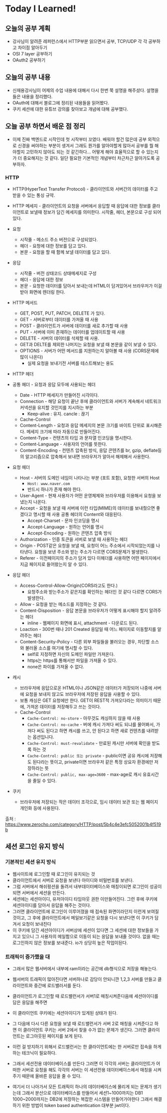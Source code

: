 # Today I Learned!
## 오늘의 공부 계획
* 강사님이 알려준 레퍼런스에서 HTTP부분 읽으면서 공부, TCP/UDP 각 각 공부하고 차이점 알아두기
* OSI 7 layer 공부하기
* OAuth2 공부하기

## 오늘의 공부 내용
* 신재용강사님이 어제의 수업 내용에 대해서 다시 한번 쭉 설명을 해주셨다. 설명을 들은 내용을 정리했다.
* OAuth에 대해서 블로그에 정리된 내용들을 읽어봤다.
* 쿠키 세션에 대한 유튜브 강의를 찾아보고 개념에 대해 공부했다.

## 오늘 공부 하면서 배운 점 정리
* 이제 진짜 백엔드로 시작인데 첫 시작부터 꼬였다. 배워야 할건 많은데 공부 외적으로 신경을 써야하는 부분이 생겨서
그래도 뭔가를 알아야할게 많아서 공부를 뭘 해야할지 고민하지 않아도 되는 것 같긴하다... 어떻게 해야 효율적으로 할 수 있는지가 
더 중요해지는 것 같다. 일단 필요한 기본적인 개념부터 차근차근 알아가도록 공부하자.
### HTTP
* HTTP(HyperText Transfer Protocol) - 클라이언트와 서버간의 데이터를 주고 받을 수 있는 통싱 규약.
* HTTP 메세지 - 클라이언트의 요청을 서버에서 응답할 때 응답에 대한 정보를 클라이언트로 보낼때 정보가 담긴
메세지를 의미한다. 시작줄, 헤더, 본문으로 구성 되어있다.
* 요청
  * 시작줄 - 메소드 주소 버전으로 구성되었다.
  * 헤더 - 요청에 대한 정보를 담고 있다.
  * 본문 - 요청을 할 때 함께 보낼 데이터를 담고 있다.
* 응답
  * 시작줄 - 버전 상태코드 상태메세지로 구성
  * 헤더 - 응답에 대한 정보
  * 본문 - 요청한 데이터를 담아서 보내는데 HTML이 담겨있어서 브라우저가 이걸 받아 화면에 렌더링 한다.

* HTTP 메서드
  * GET, POST, PUT, PATCH, DELETE 가 있다.
  * GET - 서버로부터 데이터를 가져올 때 사용
  * POST - 클라이언트가 서버에 데이터를 새로 추가할 때 사용 
  * PUT - 서버에 이미 존재하는 데이터를 업데이트할 때 사용
  * DELETE - 서버의 데이터를 삭제할 때 사용.
  * GET과 DELTE를 제외한 나머지는 요청을 보낼 때 본문을 같이 보낼 수 있다.
  * OPTIONS - 서버가 어떤 메서드를 지원하는지 알아볼 때 사용 (CORS문제에 많이 나온다)
     * 실제 요청을 보내기전 서버를 테스트해보는 용도
* HTTP 헤더 
* 공통 헤더 - 요청과 응답 모두에 사용되는 헤더
  * Date - HTTP 메세지가 만들어진 시각이다.
  * Connection - 해당 요청이 끝난 후에 클라이언트와 서버가 계속해서 네트워크 커넥션을 유지할 것인지를 지시하는 부분
    * Keep-alive : 유지. cancle : 끊기
  * Cache-Control
  * Content-Length - 요청과 응답 메세지의 본문 크기를 바이트 단위로 표시해준다. 메세지 크기에 따라 자동으로 만들어진다.
  * Content-Type - 컨텐츠의 타입 과 문자열 인코딩을 명시한다.
  * Content-Language - 사용자의 언어를 뜻한다.
  * Content-Encoding - 컨텐츠 압축된 방식, 응답 콘텐츠를 br, gzip, deflate등의 알고리즘으로 압축해서 보내면
  브라우저가 알아서 해제해서 사용한다.
* 요청 헤더
  * Host - 서버의 도메인 네임이 나타나는 부분 (포트 포함), 요청한 서버의 Host
     * `Host: www.naver.com`
     * 반드시 하나가 존재 해야 한다.
  * User-Agent - 현재 사용자가 어떤 운영체제와 브라우저를 이용해서 요청을 보냈는지 나온다.
  * Accept - 요청을 보낼 때 서버에 이런 타입(MIME)의 데이터를 보내줬으면 좋겠다고 명시할 때 사용
  공통 헤더의 Content와 대응된다.
    * Accept-Charset - 문자 인코딩을 명시
    * Accept-Language - 원하는 언어를 명시
    * Accept-Encoding - 원하는 콘텐츠 압축 방식
  * Authorization - 인증 토큰을 서버로 보낼 때 사용하는 헤더
  * Origin - POST같은 요청을 보낼 때, 요청이 어느 주소에서 시작되었는지를 나타낸다.
  요청을 보낸 주소와 받는 주소가 다르면 CORS문제가 발생한다.
  * Referer - 이전페이지의 주소가 담겨 있다 이헤더를 사용하면 어떤 페이지에서 지금 페이지로 들어왔는지
  알 수 있다.
* 응답 헤더
  * Access-Control-Allow-Origin(CORS라고도 한다.)
    * 요청주소와 받는주소가 같은지를 확인하는 헤더인 것 같다 다르면 CORS가 발생한다.
  * Allow - 요청을 받는 메소드를 지정하는 것 같다.
  * Content-Disposition - 응답 본문을 브라우저가 어떻게 표시해야 할지 알려주는 헤더
    * inline - 웹페이지 화면에 표시,  attachment - 다운로드 된다.
  * Loaction - 300번 때나 201 Created 응답일 때 어느 페이지로 이동할지를 알려주는 헤더
  * Content-Security-Policy - 다른 외부 파일들을 불러오는 경우, 차단할 소스와 불러올 소스를 여기에 명시할 수 있다.
     * self로 지정하면 자신의 도메인 파일만 가져온다.
     * https는 https를 통해서만 파일을 가져올 수 있다.
     * none은 파이를 가져올 수 없다.
* 캐시
  * 브라우저에 응답으로온 HTML이나 JSON같은 데이터가 저장되어 나중에 서버에 요청을 보내지 않고도 브라우저에 저장된 응답을 사용할 수 있다.
  * 보통 캐싱은 GET 요청에만 한다. GET이 REST적 가져오다라는 의미이기 때문에, 가져온 데이터를 저장해두고 쓰는 것이다.
  * Cache-Control
    * `Cache-Control: no-store` - 아무것도 캐싱하지 않을 때 사용
    * `Cache-Control: no-cache` - 버에 캐시 가져다 써도 되냐를 물어봐서, 가져다 써도 된다고 하면 캐시를 쓰고, 
    안 된다고 하면 새로 컨텐츠를 내려받는 옵션입니다.
    * `Cache-Control: must-revalidate` - 만료된 캐시만 서버에 확인을 받도록 하는 것
    * `Cache-Control: public 또는 private` - public이면 공유 캐시에 저장해도 된다라는 뜻이고, private이면 브라우저 같은 특정 상요자 환경에만 저장하라는 뜻
    * `Cache-Control: public, max-age=3600` - max-age로 캐시 유효시간을 줄일 수 있다.
* 쿠키 
  * 브라우저에 저장되는 작은 데이터 조각으로, 임시 데이터 보관 또는 웹 페이지 개인화 등에 사용된다.
   
출처 : https://www.zerocho.com/category/HTTP/post/5b4c4e3efc5052001b4f519b

## 세션 로그인 유지 방식
### 기본적인 세션 유지 방식
* 웹사이트에 로그인할 때 로그인이 유지되는 것
* 클라이언트에서 서버로 요청을 보낸다  아이디와 비밀번호를 보낸다.
* 그럼 서버에서 해쉬펑션을 돌려서 내부데이터베이스와 매칭이되면 로그인이 성공이되면  서버에서 세션을 만든다.
* 세션에는 세션아이디,  유저아이디 타임아웃 권한 이만들어진다. 그런 후에 쿠키에 세션아이디를 담아서 응답을 해주는 것이다.
* 그러면 클라이언트에 로그인이 이루어졌을 때 접속된 화면이라던지 이런게 보여질 것이고,
그 후에 클라이언트에서 메일보기같은 요청을 다시 보낸다면 이 쿠키가 담겨서 요청이 보내진다
* 이 쿠키에 담긴 세션아이디가 서버상에 세션이 있다면 그 세션에 대한 정보들을 가지고 있으니 그 사용자의 메일함으로 이동이 되는 응답을 보내줄 것이다.
없을 때는 로그인하지 않은 정보를 보내준다. io가 상당히 높은 작업이된다.
### 트래픽이 증가했을 대
* 그래서 많은 웹서버에서 내부에 ram이라는 공간에 db형식으로 저장을 해놓는다.
* 웹서버의 트래픽이 많아진다면 서버하나로 감당이 안되니깐 1,2,3 서버를 만들고 클라이언트와 중간에 로드밸러서를 둔다.
* 클라이언트가 로그인할 때 로드밸런서가 서버1로 매칭시켜준다음에 세션아이디를 담은 응답을 해주면
* 이 클라이언트 쿠키에는 세션아이디가 있게된 상태가 된다.
* 그 다음에 다시 다른 요청을 보낼 때 로드밸런서가 서버 2로 매칭을 시켜준다고 하면 이 클라이언트 쿠키는
서버 2에서 찾을 수가 없는 문제가 생긴다. 그러면 클라이언트는 로그아웃된 페이지를 보게 된다.
* 이런 걸 방지하기 위해서 로드밸런서는 한 클라이언트에는 한 서버로만 접속을 하게 하는 테크닉이 필요하다.
* 그래서 세션전용 데이터베이스를 만든다 그러면 이 각각의 서버는 클라이언트가 어떠한 서버로 요청을 해도
각각의 서버는 이 세션전용 데이터베이스에서 매칭을 시켜주기 때문에 올바른 응답을 줄 수 있다. 
   
* 여기서 더 나아가서  모든 트래픽이 하나의 데이터베이스에 몰리게 되는 문제가 생기는데
그래서 분산으로 데이터베이스를 만들어서  세션1~1000까지는 DB1 1000~2000까지는 DB2에 저장하는
복잡한 시스템을 만들어가야한다 그래서 해결하기 위한 방법이 token based authentication 대부분 jwt이다.  